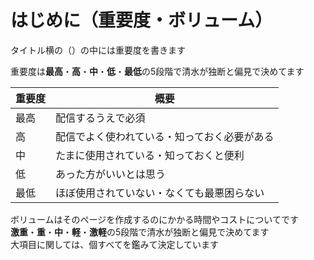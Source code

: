 # はじめに（重要度・ボリューム）

タイトル横の（）の中には重要度を書きます  

重要度は**最高**・**高**・**中**・**低**・**最低**の5段階で清水が独断と偏見で決めてます  

| 重要度 | 概要                     |
|-----|------------------------|
| 最高  | 配信するうえで必須              |
| 高   | 配信でよく使われている・知っておく必要がある |
| 中   | たまに使用されている・知っておくと便利    |
| 低 | あった方がいいとは思う            |
| 最低 | ほぼ使用されていない・なくても最悪困らない  |

ボリュームはそのページを作成するのにかかる時間やコストについてです  
**激重**・**重**・**中**・**軽**・**激軽**の5段階で清水が独断と偏見で決めてます  
大項目に関しては、個すべてを鑑みて決定しています

